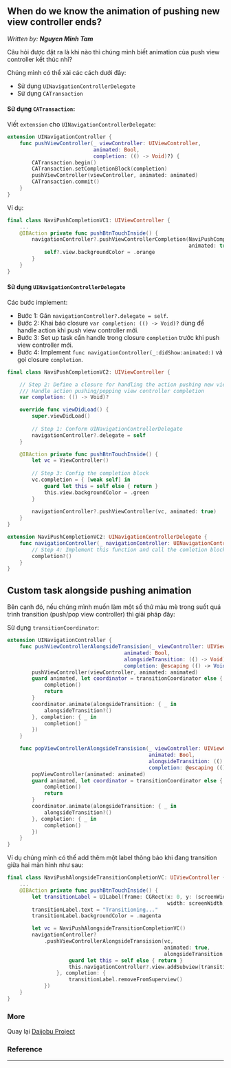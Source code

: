 ## When do we know the animation of pushing new view controller ends?

*Written by: __Nguyen Minh Tam__*

Câu hỏi được đặt ra là khi nào thì chúng mình biết animation của push view controller kết thúc nhỉ?

Chúng mình có thể xài các cách dưới đây:

- Sử dụng `UINavigationControllerDelegate`
- Sử dụng `CATransaction`


#### Sử dụng `CATransaction`:

Viết `extension` cho `UINavigationControllerDelegate`:

```swift
extension UINavigationController {
    func pushViewController(_ viewController: UIViewController,
                            animated: Bool,
                            completion: (() -> Void)?) {
        CATransaction.begin()
        CATransaction.setCompletionBlock(completion)
        pushViewController(viewController, animated: animated)
        CATransaction.commit()
    }
}
```

Ví dụ:

```swift
final class NaviPushCompletionVC1: UIViewController {
    ...
    @IBAction private func pushBtnTouchInside() {
        navigationController?.pushViewControllerCompletion(NaviPushCompletionVC1(),
                                                           animated: true) { [weak self] in
            self?.view.backgroundColor = .orange
        }
    }
}
```


#### Sử dụng `UINavigationControllerDelegate`

Các bước implement:

- Bước 1: Gán `navigationController?.delegate = self`.
- Bước 2: Khai báo closure `var completion: (() -> Void)?` dùng để handle action khi push view controller mới.
- Bước 3: Set up task cần handle trong closure `completion` trước khi push view controller mới.
- Bước 4: Implement `func navigationController(_:didShow:animated:)` và gọi closure `completion`.

```swift
final class NaviPushCompletionVC2: UIViewController {

    // Step 2: Define a closure for handling the action pushing new view controller completion 
	/// Handle action pushing/popping view controller completion
    var completion: (() -> Void)?

    override func viewDidLoad() {
        super.viewDidLoad()
        
        // Step 1: Conform UINavigationControllerDelegate
        navigationController?.delegate = self
    }

    @IBAction private func pushBtnTouchInside() {
        let vc = ViewController()
        
        // Step 3: Config the completion block
        vc.completion = { [weak self] in
            guard let this = self else { return }
            this.view.backgroundColor = .green
        }
        
        navigationController?.pushViewController(vc, animated: true)
    }
}

extension NaviPushCompletionVC2: UINavigationControllerDelegate {
    func navigationController(_ navigationController: UINavigationController, didShow viewController: UIViewController, animated: Bool) {
        // Step 4: Implement this function and call the comletion block when complete pushing/popping
        completion?()
    }
}
```



## Custom task alongside pushing animation

Bên cạnh đó, nếu chúng mình muốn làm một số thứ màu mè trong suốt quá trình transition (push/pop view controller) thì giải pháp đây:

Sử dụng `transitionCoordinator`:

```swift
extension UINavigationController {
    func pushViewControllerAlongsideTransision(_ viewController: UIViewController,
                                      animated: Bool,
                                      alongsideTransition: (() -> Void)?,
                                      completion: @escaping (() -> Void)) {
        pushViewController(viewController, animated: animated)
        guard animated, let coordinator = transitionCoordinator else {
            completion()
            return
        }
        coordinator.animate(alongsideTransition: { _ in
            alongsideTransition?()
        }, completion: { _ in
            completion()
        })
    }

    func popViewControllerAlongsideTransision(_ viewController: UIViewController,
                                              animated: Bool,
                                              alongsideTransition: (() -> Void)?,
                                              completion: @escaping (() -> Void)) {
        popViewController(animated: animated)
        guard animated, let coordinator = transitionCoordinator else {
            completion()
            return
        }
        coordinator.animate(alongsideTransition: { _ in
            alongsideTransition?()
        }, completion: { _ in
            completion()
        })
    }
}
```

Ví dụ chúng mình có thế add thêm một label thông báo khi đang transition giữa hai màn hình như sau:

```swift
final class NaviPushAlongsideTransitionCompletionVC: UIViewController {
    ...
    @IBAction private func pushBtnTouchInside() {
        let transitionLabel = UILabel(frame: CGRect(x: 0, y: (screenWidth - labelHeight) / 2,
                                                    width: screenWidth, height: labelHeight))
        transitionLabel.text = "Transitioning..."
        transitionLabel.backgroundColor = .magenta

        let vc = NaviPushAlongsideTransitionCompletionVC()
        navigationController?
            .pushViewControllerAlongsideTransision(vc,
                                                   animated: true,
                                                   alongsideTransition: { [weak self] in
                    guard let this = self else { return }
                    this.navigationController?.view.addSubview(transitionLabel)
                }, completion: {
                    transitionLabel.removeFromSuperview()
            })
    }
}
```



### More

Quay lại [Daijobu Project][Daijobu]



### Reference

---

[Daijobu]: https://github.com/nmint8m/daijobu
